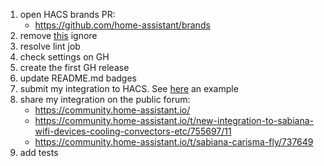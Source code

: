 1. open HACS brands PR:
    - https://github.com/home-assistant/brands
2. remove [this](https://github.com/edoeel/homeassistant-sabiana-hvac/blob/f4dc09ab54ed06ac00365951b4b3b90fb1153618/.github/workflows/validate.yml#L36) ignore
3. resolve lint job
4. check settings on GH
5. create the first GH release
6. update README.md badges
7. submit my integration to HACS. See [here](https://github.com/hacs/default/pull/4246) an example
8. share my integration on the public forum:
    - https://community.home-assistant.io/
    - https://community.home-assistant.io/t/new-integration-to-sabiana-wifi-devices-cooling-convectors-etc/755697/11
    - https://community.home-assistant.io/t/sabiana-carisma-fly/737649
9. add tests
